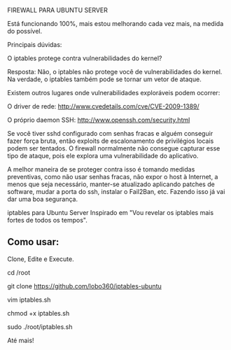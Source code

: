 FIREWALL PARA UBUNTU SERVER

Está funcionando 100%, mais estou melhorando cada vez mais, na medida do possível.

Principais dúvidas:

O iptables protege contra vulnerabilidades do kernel?

Resposta: Não, o iptables não protege você de vulnerabilidades do kernel. Na verdade, o iptables também pode se tornar um vetor de ataque.

Existem outros lugares onde vulnerabilidades exploráveis ​​podem ocorrer:

O driver de rede: http://www.cvedetails.com/cve/CVE-2009-1389/

O próprio daemon SSH: http://www.openssh.com/security.html

Se você tiver sshd configurado com senhas fracas e alguém conseguir fazer força bruta, então exploits de escalonamento de privilégios locais podem ser tentados. O firewall normalmente não consegue capturar esse tipo de ataque, pois ele explora uma vulnerabilidade do aplicativo.

A melhor maneira de se proteger contra isso é tomando medidas preventivas, como não usar senhas fracas, não expor o host à Internet, a menos que seja necessário, manter-se atualizado aplicando patches de software, mudar a porta do ssh, instalar o Fail2Ban, etc. Fazendo isso já vai dar uma boa segurança.

iptables para Ubuntu Server Inspirado em "Vou revelar os iptables mais fortes de todos os tempos".

Como usar:
----
Clone, Edite e Execute.

cd /root

git clone https://github.com/lobo360/iptables-ubuntu

vim iptables.sh

chmod +x iptables.sh

sudo ./root/iptables.sh

Até mais!



